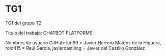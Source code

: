 # TG1
TG1 del grupo T2

Titulo del trabajo: CHATBOT PLATFORMS

Nombres de usuario GitHub:
kiri99 = Javier Herrero Mateos de la Higuera, rolo415 = Raúl García, javiercastillog = Javier del Castillo González
